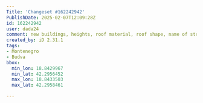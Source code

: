 ```yaml
---
Title: 'Changeset #162242942'
PublishDate: 2025-02-07T12:09:28Z
id: 162242942
user: dada24
comment: new buildings, heights, roof material, roof shape, name of streets
created_by: iD 2.31.1
tags:
- Montenegro
- Budva
bbox:
  min_lon: 18.8429967
  min_lat: 42.2956452
  max_lon: 18.8433503
  max_lat: 42.2958461

---
```

